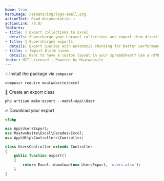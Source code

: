 ```yaml
---
home: true
heroImage: /assets/img/logo-small.png
actionText: Read documentation →
actionLink: /3.0/
features:
- title: 💪 Export collections to Excel.
  details: Supercharge your Laravel collections and export them directly to an Excel or CSV document. Exporting has never been so easy.
- title: 🚀 Supercharged exports. 
  details: Export queries with automatic chunking for better performance. For even more superpowers, exports can also be queued.
- title: 🔥 Export blade views.
  details: Want to have a custom layout in your spreadsheet? Use a HTML table in a blade view and export that to Excel.
footer: MIT Licensed | Powered by Maatwebsite
---
```


:bulb: Install the package via `composer`

```
composer require maatwebsite/excel
```

:muscle: Create an export class

```php
php artisan make:export --model=App\\User
```

:fire: Download your export

```php
<?php 

use App\UsersExport;
use Maatwebsite\Excel\Facades\Excel;
use App\Http\Controllers\Controller;

class UsersController extends Controller 
{
    public function export() 
    {
        return Excel::download(new UsersExport, 'users.xlsx');
    }
}
```
